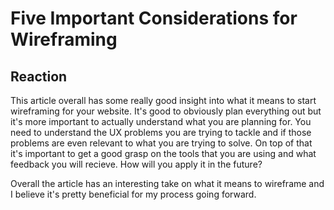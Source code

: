 # Five Important Considerations for Wireframing

## Reaction
This article overall has some really good insight into what it means to start wireframing for your website. It's good to obviously plan everything out but it's more important to actually understand what you are planning for. You need to understand the UX problems you are trying to tackle and if those problems are even relevant to what you are trying to solve. On top of that it's important to get a good grasp on the tools that you are using and what feedback you will recieve. How will you apply it in the future? 

Overall the article has an interesting take on what it means to wireframe and I believe it's pretty beneficial for my process going forward.